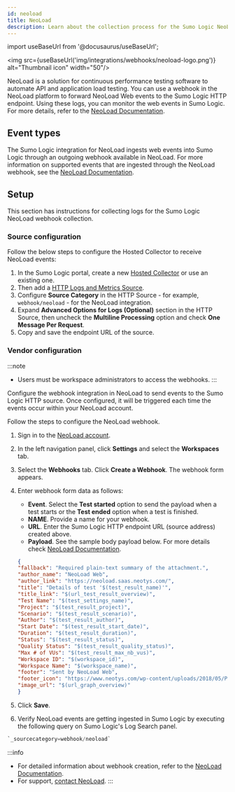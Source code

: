 ```yaml
---
id: neoload
title: NeoLoad
description: Learn about the collection process for the Sumo Logic NeoLoad integration.
---
```

import useBaseUrl from '@docusaurus/useBaseUrl';

<img src={useBaseUrl('img/integrations/webhooks/neoload-logo.png')} alt="Thumbnail icon" width="50"/>

NeoLoad is a solution for continuous performance testing software to automate API and application load testing. You can use a webhook in the NeoLoad platform to forward NeoLoad Web events to the Sumo Logic HTTP endpoint. Using these logs, you can monitor the web events in Sumo Logic. For more details, refer to the [NeoLoad Documentation](https://documentation.tricentis.com/nlweb/latest/en/content/overview.htm).

## Event types

The Sumo Logic integration for NeoLoad ingests web events into Sumo Logic through an outgoing webhook available in NeoLoad. For more information on supported events that are ingested through the NeoLoad webhook, see the [NeoLoad Documentation](https://documentation.tricentis.com/nlweb/latest/en/content/views_and_features/events_event_types.htm).

## Setup

This section has instructions for collecting logs for the Sumo Logic NeoLoad webhook collection.

### Source configuration

Follow the below steps to configure the Hosted Collector to receive NeoLoad events:

1. In the Sumo Logic portal, create a new [Hosted Collector](/docs/send-data/hosted-collectors/configure-hosted-collector/) or use an existing one.
2. Then add a [HTTP Logs and Metrics Source](/docs/send-data/hosted-collectors/http-source/logs-metrics/#configure-an-httplogs-and-metrics-source).
3. Configure **Source Category** in the HTTP Source - for example, `webhook/neoload` - for the NeoLoad integration.
4. Expand **Advanced Options for Logs (Optional)** section in the HTTP Source, then uncheck the **Multiline Processing** option and check **One Message Per Request**.
5. Copy and save the endpoint URL of the source.

### Vendor configuration

:::note
- Users must be workspace administrators to access the webhooks.
:::

Configure the webhook integration in NeoLoad to send events to the Sumo Logic HTTP source. Once configured, it will be triggered each time the events occur within your NeoLoad account.

Follow the steps to configure the NeoLoad webhook.

1. Sign in to the [NeoLoad account](https://neoload.saas.neotys.com/).
2. In the left navigation panel, click **Settings** and select the **Workspaces** tab.
3. Select the **Webhooks** tab. Click **Create a Webhook**. The webhook form appears.
4. Enter webhook form data as follows:
    - **Event**. Select the **Test started** option to send the payload when a test starts or the **Test ended** option when a test is finished.
    - **NAME**. Provide a name for your webhook.
    - **URL**. Enter the Sumo Logic HTTP endpoint URL (source address) created above.
    - **Payload**. See the sample body payload below. For more details check [NeoLoad Documentation](https://documentation.tricentis.com/nlweb/latest/en/content/reference_guide/settings_manage_workspace_webhooks.htm).
    ```json
   {
    "fallback": "Required plain-text summary of the attachment.",
    "author_name": "NeoLoad Web",
    "author_link": "https://neoload.saas.neotys.com/",
    "title": "Details of test '$(test_result_name)'",
    "title_link": "$(url_test_result_overview)",
    "Test Name": "$(test_settings_name)",
    "Project": "$(test_result_project)",
    "Scenario": "$(test_result_scenario)",
    "Author": "$(test_result_author)",
    "Start Date": "$(test_result_start_date)",
    "Duration": "$(test_result_duration)",
    "Status": "$(test_result_status)",
    "Quality Status": "$(test_result_quality_status)",
    "Max # of VUs": "$(test_result_max_nb_vus)",
    "Workspace ID": "$(workspace_id)",
    "Workspace Name": "$(workspace_name)",
    "footer": "Sent by NeoLoad Web",
    "footer_icon": "https://www.neotys.com/wp-content/uploads/2018/05/Picto_NL_64.png",
    "image_url": "$(url_graph_overview)"
   }
    ```
    
5. Click **Save**.
6. Verify NeoLoad events are getting ingested in Sumo Logic by executing the following query on Sumo Logic's Log Search panel.
```sql
`_sourcecategory=webhook/neoload`
```

:::info
- For detailed information about webhook creation, refer to the [NeoLoad Documentation](https://documentation.tricentis.com/nlweb/latest/en/content/reference_guide/settings_manage_workspace_webhooks.htm).
- For support, [contact NeoLoad](https://support-hub.tricentis.com/open). 
:::